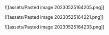 
![[assets/Pasted image 20230525164205.png]]

![[assets/Pasted image 20230525164221.png]]

![[assets/Pasted image 20230525164233.png]]